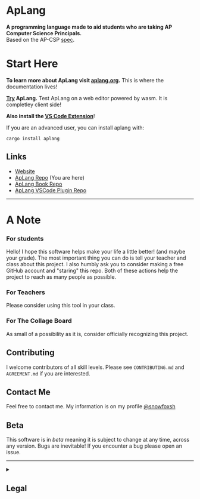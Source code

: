 # ApLang
**A programming language made to aid students who are taking AP Computer Science Principals.** </br>
Based on the AP-CSP [spec](https://apcentral.collegeboard.org/media/pdf/ap-computer-science-principles-exam-reference-sheet.pdf).

# Start Here
**To learn more about ApLang visit [aplang.org](https://aplang.org).** This is where the documentation lives!

**[Try](https://aplang.org/playground) ApLang.** Test ApLang on a web editor powered by wasm. It is completley client side!

**Also install the [VS Code Extension](https://marketplace.visualstudio.com/items?itemName=aplang.aplang)**!

If you are an advanced user, you can install aplang with:

```shell
cargo install aplang
```

## Links
- [Website](https://aplang.org)
- [ApLang Repo](https://github.com/snowfoxsh/aplang) (You are here)
- [ApLang Book Repo](https://github.com/snowfoxsh/aplang-book)
- [ApLang VSCode Plugin Repo](https://github.com/snowfoxsh/aplang-vscode-plugin)
---

# A Note

### For students
Hello! I hope this software helps make your life a little better! (and maybe your grade). The most important thing you can do is tell your teacher and class about this project. I also humbly ask you to consider making a free GitHub account and "staring" this repo. Both of these actions help the project to reach as many people as possible. 

### For Teachers
Please consider using this tool in your class.

### For The Collage Board
As small of a possibility as it is, consider officially recognizing this project.

## Contributing
I welcome contributors of all skill levels. Please see `CONTRIBUTING.md` and `AGREEMENT.md` if you are interested. 

## Contact Me
Feel free to contact me. My information is on my profile [@snowfoxsh](https://github.com/snowfoxsh)

## Beta
This software is in *beta* meaning it is subject to change at any time, across any version.
Bugs are inevitable! If you encounter a bug please open an issue.

---

<details>
<summary><h2>Legal</h2></summary>
  
### Licence  
This project is licensed under [GPLv3](https://www.gnu.org/licenses/gpl-3.0.en.html) which is [recommended](https://creativecommons.org/about/program-areas/software/) by Creative Commons. 
### Agreement
By contributing to the project you agree to `AGREEMENT.md`. This is to help prevent exploitation. 
### Disclaimer
This project, ApLang, is an independent initiative and is not affiliated, associated, or endorsed by the College Board in any way. The College Board is a registered trademark, and all references to it are for descriptive purposes only. The creators, maintainers, and contributors of ApLang have no official relationship with the College Board, and this project is not intended to infringe upon any trademarks or proprietary rights.

The name ApLang is not a reference to the AP Language class. It instead represents a convention among programming languages "<name>lang".

This project is developed solely for educational and non-commercial purposes, and falls under the doctrine of Fair Use as provided for by Section 107 of the U.S. Copyright Act. Any similarities or references to the College Board or its materials are incidental and made for identification purposes, without intent to compete with or replicate official products or services.

</details>
